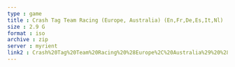 ```yaml
---
type : game
title : Crash Tag Team Racing (Europe, Australia) (En,Fr,De,Es,It,Nl)
size : 2.9 G
format : iso
archive : zip
server : myrient
link2 : Crash%20Tag%20Team%20Racing%20%28Europe%2C%20Australia%29%20%28En%2CFr%2CDe%2CEs%2CIt%2CNl%29
---
```

